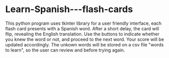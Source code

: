# Learn-Spanish---flash-cards

This python program uses tkinter library for a user friendly interface, each flash card presents with a Spanish word. After a short delay, the card will flip, revealing the English translation. Use the buttons to indicate whether you knew the word or not, and proceed to the next word. Your score will be updated accordingly. The unkown words will be stored on a csv file "words to learn", so the user can review and before trying again.


